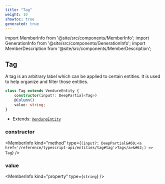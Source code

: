 ```yaml
---
title: "Tag"
weight: 10
showtoc: true
generated: true
---
```

<!-- This file was generated from the Vendure source. Do not modify. Instead, re-run the "docs:build" script -->
import MemberInfo from '@site/src/components/MemberInfo';
import GenerationInfo from '@site/src/components/GenerationInfo';
import MemberDescription from '@site/src/components/MemberDescription';


## Tag

<GenerationInfo sourceFile="packages/core/src/entity/tag/tag.entity.ts" sourceLine="13" packageName="@vendure/core" />

A tag is an arbitrary label which can be applied to certain entities.
It is used to help organize and filter those entities.

```ts title="Signature"
class Tag extends VendureEntity {
    constructor(input?: DeepPartial<Tag>)
    @Column()
    value: string;
}
```
* Extends: <code><a href='/reference/typescript-api/entities/vendure-entity#vendureentity'>VendureEntity</a></code>



<div className="members-wrapper">

### constructor

<MemberInfo kind="method" type={`(input?: DeepPartial&#60;<a href='/reference/typescript-api/entities/tag#tag'>Tag</a>&#62;) => Tag`}   />


### value

<MemberInfo kind="property" type={`string`}   />




</div>
